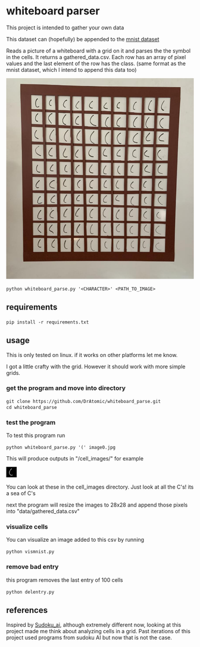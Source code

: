 # whiteboard parser
This project is intended to gather your own data

This dataset can (hopefully) be appended to the [mnist dataset](http://yann.lecun.com/exdb/mnist/) 

Reads a picture of a whiteboard with a grid on it and parses the the symbol in the cells. It returns a gathered_data.csv. Each row has an array of pixel values and the last element of the row has the class. (same format as the mnist dataset, which I intend to append this data too)

![grid example](image0.jpg)

`python whiteboard_parse.py '<CHARACTER>' <PATH_TO_IMAGE>`

## requirements
`pip install -r requirements.txt`

## usage
This is only tested on linux. if it works on other platforms let me know.

I got a little crafty with the grid. However it should work with more simple grids.

### get the program and move into directory

```
git clone https://github.com/DrAtomic/whiteboard_parse.git
cd whiteboard_parse
```
### test the program

To test this program run

`python whiteboard_parse.py '(' image0.jpg`

This will produce outputs in "/cell_images/" for example 

![cell](cell_images/cell3.jpg)

You can look at these in the cell_images directory. Just look at all the C's! its a sea of C's

next the program will resize the images to  28x28 and append those pixels into "data/gathered_data.csv"

### visualize cells
You can visualize an image added to this csv by running 

`python vismnist.py`

### remove bad entry

this program removes the last entry of 100 cells

`python delentry.py`

## references

Inspired by [Sudoku_ai](https://github.com/Joy2469/Sudoku_AI.git), although extremely different now, looking at this project made me think about analyzing cells in a grid. Past iterations of this project used programs from sudoku AI but now that is not the case. 

